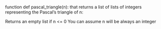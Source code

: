 function def pascal_triangle(n): that returns a list of lists of integers representing the Pascal’s triangle of n:

Returns an empty list if n <= 0
You can assume n will be always an integer
